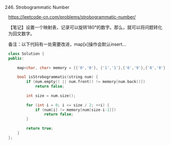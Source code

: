 246. Strobogrammatic Number

https://leetcode-cn.com/problems/strobogrammatic-number/


【笔记】设置一个映射表，记录可以旋转180°的数字。那么，就可以将问题转化为回文数字。

备注：以下代码有一处需要改进，map[x]操作会默认insert...

```cpp
class Solution {
public:
    
    map<char, char> memory = {{'0','0'}, {'1','1'},{'6','9'},{'8','8'}, {'9','6'}};
    
    bool isStrobogrammatic(string num) {
        if (num.empty() || num.front() != memory[num.back()])
            return false;
        
        int size = num.size();
        
        for (int i = 0; i <= size / 2; ++i) {
            if (num[i] != memory[num[size-i-1]])
                return false;
        }
        
        return true;
    }
};
```